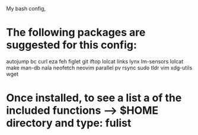 My bash config,

# The following packages are suggested for this config:

autojump bc curl eza feh figlet git iftop lolcat links lynx lm-sensors lolcat make man-db nala neofetch neovim parallel pv rsync sudo tldr vim xdg-utils wget

# Once installed, to see a list a of the included functions --> $HOME directory and type:  fulist
